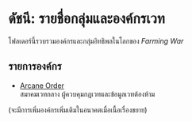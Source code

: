 # ดัชนี: รายชื่อกลุ่มและองค์กรเวท

โฟลเดอร์นี้รวบรวมองค์กรและกลุ่มอิทธิพลในโลกของ *Farming War*

## รายการองค์กร

- [Arcane Order](arcane-order.md)  
  สมาคมเวทกลาง ผู้ควบคุมกฎเวทและข้อมูลเวทต้องห้าม

(จะมีการเพิ่มองค์กรเพิ่มเติมในอนาคตเมื่อเนื้อเรื่องขยาย)